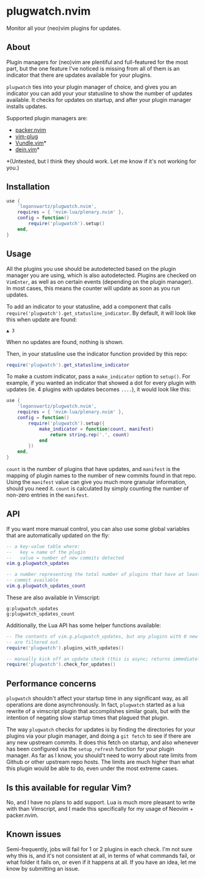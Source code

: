 # plugwatch.nvim

Monitor all your (neo)vim plugins for updates.

## About

Plugin managers for (neo)vim are plentiful and full-featured for the most part,
but the one feature I've noticed is missing from all of them is an indicator
that there are updates available for your plugins.

`plugwatch` ties into your plugin manager of choice, and gives you an indicator
you can add your your statusline to show the number of updates available. It
checks for updates on startup, and after your plugin manager installs updates.

Supported plugin managers are:

  * [packer.nvim](https://github.com/wbthomason/packer.nvim)
  * [vim-plug](https://github.com/junegunn/vim-plug)
  * [Vundle.vim](https://github.com/VundleVim/Vundle.vim)\*
  * [dein.vim](https://github.com/Shougo/dein.vim)\*

\*(Untested, but I think they should work. Let me know if it's not working for
you.)

## Installation

```lua
use {
    'loganswartz/plugwatch.nvim',
    requires = { 'nvim-lua/plenary.nvim' },
    config = function()
        require('plugwatch').setup()
    end,
}
```

## Usage

All the plugins you use should be autodetected based on the plugin manager you
are using, which is also autodetected. Plugins are checked on `VimEnter`, as
well as on certain events (depending on the plugin manager). In most cases,
this means the counter will update as soon as you run updates.

To add an indicator to your statusline, add a component that calls
`require('plugwatch').get_statusline_indicator`. By default, it will look like
this when update are found:

```
▲ 3
```

When no updates are found, nothing is shown.

Then, in your statusline use the indicator function provided by this repo:

```lua
require('plugwatch').get_statusline_indicator
```

To make a custom indicator, pass a `make_indicator` option to `setup()`. For
example, if you wanted an indicator that showed a dot for every plugin with
updates (ie. 4 plugins with updates becomes `....`), it would look like this:

```lua
use {
    'loganswartz/plugwatch.nvim',
    requires = { 'nvim-lua/plenary.nvim' },
    config = function()
        require('plugwatch').setup({
            make_indicator = function(count, manifest)
                return string.rep('.', count)
            end
        })
    end,
}
```

`count` is the number of plugins that have updates, and `manifest` is the
mapping of plugin names to the number of new commits found in that repo. Using
the `manifest` value can give you much more granular information, should you
need it. `count` is calculated by simply counting the number of non-zero
entries in the `manifest`.

## API

If you want more manual control, you can also use some global variables that are
automatically updated on the fly:

```lua
-- a key-value table where:
--   key = name of the plugin
--   value = number of new commits detected
vim.g.plugwatch_updates

-- a number representing the total number of plugins that have at least one new
-- commit available
vim.g.plugwatch_updates_count
```

These are also available in Vimscript:

```vim
g:plugwatch_updates
g:plugwatch_updates_count
```

Additionally, the Lua API has some helper functions available:

```lua
-- The contents of vim.g.plugwatch_updates, but any plugins with 0 new commits
-- are filtered out.
require('plugwatch').plugins_with_updates()

-- manually kick off an update check (this is async; returns immediately).
require('plugwatch').check_for_updates()
```

## Performance concerns

`plugwatch` shouldn't affect your startup time in any significant way, as all
operations are done asynchronously. In fact, `plugwatch` started as a lua
rewrite of a vimscript plugin that accomplishes similar goals, but with the
intention of negating slow startup times that plagued that plugin.

The way `plugwatch` checks for updates is by finding the directories for your
plugins via your plugin manager, and doing a `git fetch` to see if there are any
new upstream commits. It does this fetch on startup, and also whenever has been
configured via the `setup_refresh` function for your plugin manager. As far as I
know, you should't need to worry about rate limits from Github or other upstream
repo hosts. The limits are much higher than what this plugin would be able to
do, even under the most extreme cases.

## Is this available for regular Vim?

No, and I have no plans to add support. Lua is much more pleasant to write with
than Vimscript, and I made this specifically for my usage of Neovim +
packer.nvim.

## Known issues

Semi-frequently, jobs will fail for 1 or 2 plugins in each check. I'm not sure
why this is, and it's not consistent at all, in terms of what commands fail, or
what folder it fails on, or even if it happens at all. If you have an idea, let
me know by submitting an issue.
